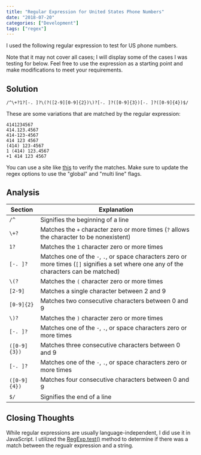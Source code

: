 ```yaml
---
title: "Regular Expression for United States Phone Numbers"
date: "2018-07-20"
categories: ["Development"]
tags: ["regex"]
---
```


I used the following regular expression to test for US phone numbers.

Note that it may not cover all cases; I will display some of the cases I was testing for below. Feel free to use the expression as a starting point and make modifications to meet your requirements.

## Solution

```re
/^\+?1?[-. ]?\(?([2-9][0-9]{2})\)?[-. ]?([0-9]{3})[-. ]?([0-9]{4})$/ 
```

These are some variations that are matched by the regular expression:

```
4141234567 
414.123.4567 
414-123-4567 
414 123 4567
(414) 123-4567 
1 (414) 123.4567 
+1 414 123 4567
```

You can use a site like [this](https://regex101.com/) to verify the matches. Make sure to update the regex options to use the "global" and "multi line" flags.

## Analysis

| Section      | Explanation                                                                                                                               |
| ------------ | ----------------------------------------------------------------------------------------------------------------------------------------- |
| `/^`         | Signifies the beginning of a line                                                                                                         |
| `\+?`        | Matches the `+` character zero or more times (`?` allows the character to be nonexistent)                                                 |
| `1?`         | Matches the `1` character zero or more times                                                                                              |
| `[-. ]?`     | Matches one of the `-`, `.`, or space characters zero or more times (`[]` signifies a set where one any of the characters can be matched) |
| `\(?`        | Matches the `(` character zero or more times                                                                                              |
| `[2-9]`      | Matches a single character between 2 and 9                                                                                                |
| `[0-9]{2}`   | Matches two consecutive characters between 0 and 9                                                                                        |
| `\)?`        | Matches the `)` character zero or more times                                                                                              |
| `[-. ]?`     | Matches one of the `-`, `.`, or space characters zero or more times                                                                       |
| `([0-9]{3})` | Matches three consecutive characters between 0 and 9                                                                                      |
| `[-. ]?`     | Matches one of the `-`, `.`, or space characters zero or more times                                                                       |
| `([0-9]{4})` | Matches four consecutive characters between 0 and 9                                                                                       |
| `$/`         | Signifies the end of a line                                                                                                               |

## Closing Thoughts

While regular expressions are usually language-independent, I did use it in JavaScript. I utilized the [RegExp.test()](https://developer.mozilla.org/en-US/docs/Web/JavaScript/Reference/Global_Objects/RegExp/test) method to determine if there was a match between the regualr expression and a string.